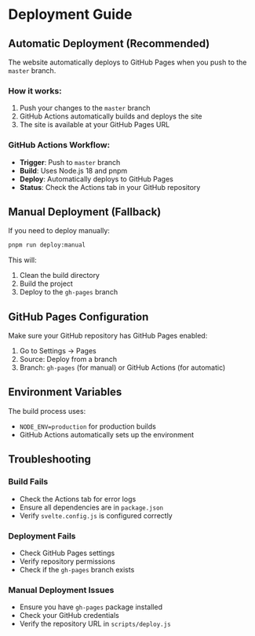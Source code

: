 # Deployment Guide

## Automatic Deployment (Recommended)

The website automatically deploys to GitHub Pages when you push to the `master` branch.

### How it works:
1. Push your changes to the `master` branch
2. GitHub Actions automatically builds and deploys the site
3. The site is available at your GitHub Pages URL

### GitHub Actions Workflow:
- **Trigger**: Push to `master` branch
- **Build**: Uses Node.js 18 and pnpm
- **Deploy**: Automatically deploys to GitHub Pages
- **Status**: Check the Actions tab in your GitHub repository

## Manual Deployment (Fallback)

If you need to deploy manually:

```bash
pnpm run deploy:manual
```

This will:
1. Clean the build directory
2. Build the project
3. Deploy to the `gh-pages` branch

## GitHub Pages Configuration

Make sure your GitHub repository has GitHub Pages enabled:
1. Go to Settings → Pages
2. Source: Deploy from a branch
3. Branch: `gh-pages` (for manual) or GitHub Actions (for automatic)

## Environment Variables

The build process uses:
- `NODE_ENV=production` for production builds
- GitHub Actions automatically sets up the environment

## Troubleshooting

### Build Fails
- Check the Actions tab for error logs
- Ensure all dependencies are in `package.json`
- Verify `svelte.config.js` is configured correctly

### Deployment Fails
- Check GitHub Pages settings
- Verify repository permissions
- Check if the `gh-pages` branch exists

### Manual Deployment Issues
- Ensure you have `gh-pages` package installed
- Check your GitHub credentials
- Verify the repository URL in `scripts/deploy.js`
